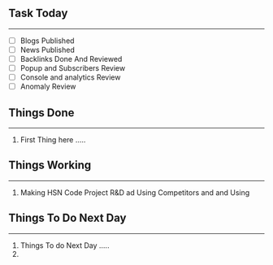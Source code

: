 
## Task Today
---
- [ ] Blogs Published
- [ ] News Published
- [ ] Backlinks Done And Reviewed
- [ ] Popup and Subscribers Review
- [ ] Console and analytics Review 
- [ ] Anomaly Review

## Things Done 
---
1.  First Thing here .....

## Things Working
---
1. Making HSN Code Project R&D ad Using Competitors and and Using  

## Things To Do Next Day 
---
1.  Things To do Next Day .....
2. 




